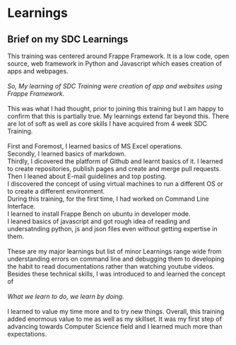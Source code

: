 # Learnings
## Brief on my SDC Learnings
This training was centered around Frappe Framework. It is a low code, open source, web framework in Python and Javascript which eases creation of apps and webpages.<br> <br>
*So, My learning of SDC Training were creation of app and websites using Frappe Framework.* <br><br>
This was what I had thought, prior to joining this training but I am happy to confirm that this is partially true. My learnings extend far beyond this. There are lot of soft as well as core skills I have acquired from 4 week SDC Training. <br><br>
First and Foremost, I learned basics of MS Excel operations.<br> Secondly, I learned basics of markdown.<br> Thirdly, I dicovered the platform of Github and learnt basics of it. I learned to create repositories, publish pages and create and merge pull requests.
<br>Then I leaned about E-mail guidelines and top posting.
<br>I discovered the concept of using virtual machines to run a different OS or to create a different environment. <br>
During this training, for the first time, I had worked on Command Line Interface. <br>
I learned to install Frappe Bench on ubuntu in developer mode.<br>
I leaned basics of javascript and got rough idea of reading and undersatnding python, js and json files even without getting expertise in them.<br><br>
These are my major learnings but list of minor Learnings range wide from understanding errors on command line and debugging them to developing the habit to read documentations rather than watching youtube videos.<br>
Besides these technical skills, I was introduced to and learned the concept of<br> 
<br>*What we learn to do, we learn by doing.*<br>
<br>I learned to value my time more and to try new things.
Overall, this training added enormous value to me as well as my skillset. It was my first step of advancing towards Computer Science field and I learned much more than expectations.
